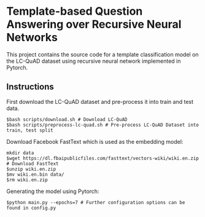 # Template-based Question Answering over Recursive Neural Networks
This project contains the source code for a template classification model on the LC-QuAD dataset using recursive neural network implemented in Pytorch.

## Instructions
First download the LC-QuAD dataset and pre-process it into train and test data.
```
$bash scripts/download.sh # Download LC-QuAD
$bash scripts/preprocess-lc-quad.sh # Pre-process LC-QuAD Dataset into train, test split
```

Download Facebook FastText which is used as the embedding model:
```
mkdir data
$wget https://dl.fbaipublicfiles.com/fasttext/vectors-wiki/wiki.en.zip # Download FastText
$unzip wiki.en.zip
$mv wiki.en.bin data/
$rm wiki.en.zip
```

Generating the model using Pytorch:
```
$python main.py --epochs=7 # Further configuration options can be found in config.py
```
